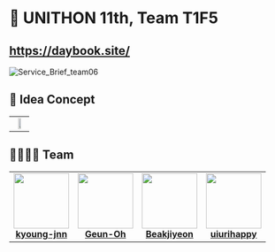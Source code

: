 # 🌿 UNITHON 11th, Team T1F5

## https://daybook.site/

![Service_Brief_team06](https://github.com/T1F5/.github/assets/55469709/c5518a86-39eb-4653-b396-cf0c8f09c8e2)

## 💭 Idea Concept

<table align="center">
    <td align="center">
        <img src="https://github.com/T1F5/.github/assets/55469709/76cad107-f7f8-4ef9-9722-09bf46ef218a" width="50%" />
    </td>
</table>

## 👩‍💻🧑‍💻 Team 


<table align="center">
  <tr>
    <td align="center">
      <a href="https://github.com/kyoung-jnn">
        <img src="https://avatars.githubusercontent.com/u/55469709?s=400&u=9d32f97f83bf19b48b488ce2c007f4a82b432c99&v=4" width="100px;"alt=""/><br />
        <b>kyoung-jnn</b>
      </a>
    </td>
    <td align="center">
      <a href="https://github.com/Geun-Oh">
        <img src="https://avatars.githubusercontent.com/u/86425955?v=4" width="100px;" alt=""/><br />
      <b>Geun-Oh</b>
      </a>
    </td>
    <td align="center">
      <a href="https://github.com/Beakjiyeon">
        <img src="https://avatars.githubusercontent.com/u/35768650?v=4" width="100px;" alt=""/><br />
      <b>Beakjiyeon</b>
      </a>
    </td>
    <td align="center">
      <a href="https://github.com/uiurihappy">
        <img src="https://avatars.githubusercontent.com/u/68099546?v=4" width="100px;" alt=""/><br />
      <b>uiurihappy</b>
      </a>
    </td>
  </tr>
</table>
